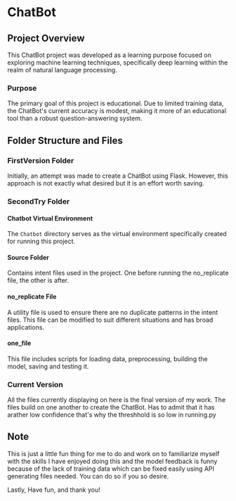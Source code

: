 # ChatBot

## Project Overview
This ChatBot project was developed as a learning purpose focused on exploring machine learning techniques, specifically deep learning within the realm of natural language processing.

### Purpose
The primary goal of this project is educational. Due to limited training data, the ChatBot's current accuracy is modest, making it more of an educational tool than a robust question-answering system.

## Folder Structure and Files

### FirstVersion Folder
Initially, an attempt was made to create a ChatBot using Flask. However, this approach is not exactly what desired but it is an effort worth saving. 

### SecondTry Folder
#### Chatbot Virtual Environment
The `Chatbot` directory serves as the virtual environment specifically created for running this project.

#### Source Folder
Contains intent files used in the project. One before running the no_replicate file, the other is after. 

#### no_replicate File
A utility file is used to ensure there are no duplicate patterns in the intent files. This file can be modified to suit different situations and has broad applications. 

#### one_file
This file includes scripts for loading data, preprocessing, building the model, saving and testing it.

### Current Version
All the files currently displaying on here is the final version of my work. The files build on one another to create the ChatBot. Has to admit that it has arather low confidence that's why the threshhold is so low in running.py

## Note
This is just a little fun thing for me to do and work on to familiarize myself with the skills I have enjoyed doing this and the model feedback is funny because of the lack of training data which can be fixed easily using API generating files needed. You can do so if you so desire. 

Lastly, 
Have fun, and thank you!